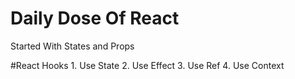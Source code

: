 
# Daily Dose Of React

Started With States and Props

#React Hooks 
    1. Use State
    2. Use Effect
    3. Use Ref
    4. Use Context
